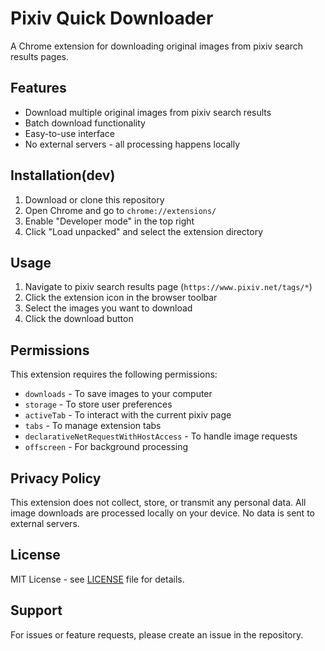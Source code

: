 # Pixiv Quick Downloader

A Chrome extension for downloading original images from pixiv search results pages.

## Features

- Download multiple original images from pixiv search results
- Batch download functionality
- Easy-to-use interface
- No external servers - all processing happens locally

## Installation(dev)

1. Download or clone this repository
2. Open Chrome and go to `chrome://extensions/`
3. Enable "Developer mode" in the top right
4. Click "Load unpacked" and select the extension directory

## Usage

1. Navigate to pixiv search results page (`https://www.pixiv.net/tags/*`)
2. Click the extension icon in the browser toolbar
3. Select the images you want to download
4. Click the download button

## Permissions

This extension requires the following permissions:
- `downloads` - To save images to your computer
- `storage` - To store user preferences
- `activeTab` - To interact with the current pixiv page
- `tabs` - To manage extension tabs
- `declarativeNetRequestWithHostAccess` - To handle image requests
- `offscreen` - For background processing

## Privacy Policy

This extension does not collect, store, or transmit any personal data. All image downloads are processed locally on your device. No data is sent to external servers.

## License

MIT License - see [LICENSE](LICENSE) file for details.

## Support

For issues or feature requests, please create an issue in the repository.